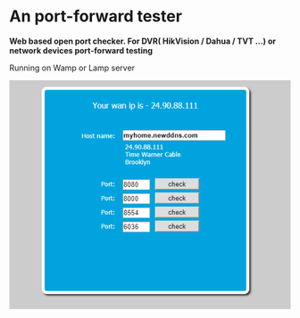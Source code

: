 # An port-forward tester
**Web based open port checker. For DVR( HikVision / Dahua / TVT ...) or network devices port-forward testing**

Running on Wamp or Lamp server

![Demo](https://github.com/qienhuang/port_forwarding_tester/raw/master/demo.gif)


